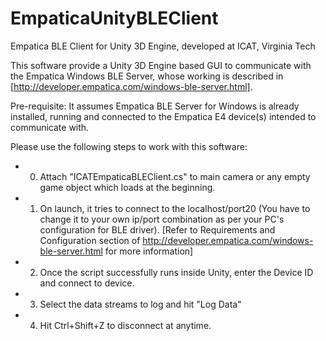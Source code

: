# EmpaticaUnityBLEClient
Empatica BLE Client for Unity 3D Engine, developed at ICAT, Virginia Tech

This software provide a Unity 3D Engine based GUI to communicate with the Empatica Windows BLE Server, whose working is 
described in [http://developer.empatica.com/windows-ble-server.html]. 

Pre-requisite: 
It assumes Empatica BLE Server for Windows is already installed, running and connected to the Empatica E4 device(s) intended to communicate with.

Please use the following steps to work with this software:
 * 0. Attach "ICATEmpaticaBLEClient.cs" to main camera or any empty game object which loads at the beginning.
 * 1. On launch, it tries to connect to the localhost/port20 
  	  (You have to change it to your own ip/port combination as per your PC's configuration for BLE driver).
	  [Refer to Requirements and Configuration section of http://developer.empatica.com/windows-ble-server.html for more information]
 * 2. Once the script successfully runs inside Unity, enter the Device ID and connect to device.
 * 3. Select the data streams to log and hit "Log Data"
 * 4. Hit Ctrl+Shift+Z to disconnect at anytime.

